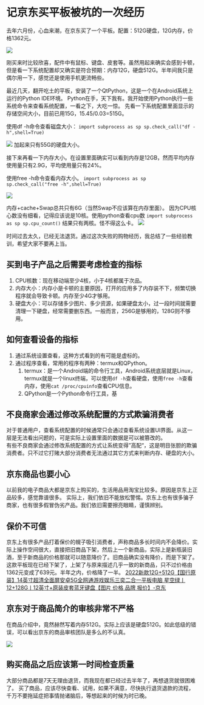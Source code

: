 # 记京东买平板被坑的一次经历

去年六月份，心血来潮，在京东买了一个平板。配置：512G硬盘，12G内存，价格1362元。

![](res/product.png)

刚买来时比较欣喜，配件中有鼠标、键盘、皮套等。虽然用起来确实会感到卡顿，但是看一下系统配置却又确实是符合预期：内存12G，硬盘512G。半年间我只是偶尔用一下，感觉还是使用手机更流畅些。


最近几天，翻开吃土的平板，安装了一个QtPython，这是一个在Android系统上运行的Python IDE环境。
Python在手，天下我有。我开始使用Python执行一些系统命令来查看系统配置，一看之下，大吃一惊。
先看一下系统配置里面显示的存储空间大小，目前已用15G，15.45/0.03=515G。

使用df -h命令查看磁盘大小：
`import subprocess as sp sp.check_call("df -h",shell=True)`

![](res/QPython-df-h命令.jpeg)
加起来只有55G的硬盘大小。



接下来再看一下内存大小。在设置里面确实可以看到内存是12GB，然而平均内存使用量只有2.9G，平均使用量只有24%。

使用free -h命令查看内存大小。
`import subprocess as sp sp.check_call("free -h",shell=True)`

![](res/QPython-free-h.jpeg)


内存+cache+Swap总共只有6G（当然Swap不应该算在内存里面）。
因为CPU核心数没有细看，记得应该说是10核。使用python查看cpu数
`import subprocess as sp sp.cpu_count()`
结果只有两核。怪不得这么卡。
![](res/termux-cpuinfo.jpeg)


时间过去太久，已经无法退货。通过这次失败的购物经历，我总结了一些经验教训，希望大家不要再上当。

## 买到电子产品之后需要考虑检查的指标
1. CPU核数：现在移动端至少4核，小于4核都属于次品。    
2. 内存大小：内存小是卡顿的主要原因，打开的应用多了内存装不下，频繁切换程序就会导致卡顿。内存至少4G才够用。  
3. 硬盘大小：可以存储多少图片、多少资源，如果硬盘太小，过一段时间就需要清理一下硬盘，经常需要删东西。一般而言，256G是够用的，128G则不够用。  


## 如何查看设备的指标
1. 通过系统设置查看，这种方式看到的有可能是虚标的。  
2. 通过程序查看，常用的程序有两种：termux和QPython。
   1. termux：是一个Android端的命令行工具，Android系统底层就是Linux，termux就是一个linux终端，可以使用`df -h`查看硬盘，使用`free -h`查看内存，使用`cat /proc/cpuinfo`查看CPU信息。   
   2. QPython是一个Python命令行工具，基
## 不良商家会通过修改系统配置的方式欺骗消费者
对于普通用户，查看系统配置的时候通常只会通过查看系统设置UI界面。从这一层是无法看出问题的，可是实际上设置里面的数据是可以被篡改的。  
有些不良商家会通过修改系统配置的方式让系统变得”高配“，这是明目张胆的欺骗消费者。只不过它打赌大部分消费者无法通过其它方式来判断内存、硬盘的大小。  

## 京东商品也要小心
以前我的电子商品大都是京东上购买的，生活用品用淘宝比较多。原因是京东上正品较多，感觉靠谱很多。
实际上，我们依旧不能放松警惕。京东上也有很多骗子商家，也有很多假冒伪劣产品。我们依旧需要擦亮眼睛，谨慎辨别。
## 保价不可信
京东上有很多产品打着保价的幌子吸引消费者，声称商品多长时间内不会降价。实际上操作空间很大，直接把旧商品下架，然后上一个新商品，实际上是新瓶装旧酒，至于新商品的价格那就可以随意降价了。旧商品确实没有降价，而是下架了。
这款平板现在已经下架了，上架了与原来描述几乎一致的新商品，只不过价格由1362元变成了639元。半年之内，价格降了一半。
[2022新款12G+512G【国行原装】14英寸超清全面屏安卓5G全网通游戏娱乐三奕二合一平板电脑 星空绿丨12+128G丨12英寸+原装皮套蓝牙键盘【图片 价格 品牌 报价】-京东](https://link.zhihu.com/?target=https%3A//item.jd.com/10034158135285.html%23none)

##  京东对于商品简介的审核非常不严格
在商品介绍中，竟然赫然写着内存512G。实际上应该是硬盘512G。如此低级的错误，可以看出京东的商品审核团队是多么的不认真。

![](res/bad-jd.png)

## 购买商品之后应该第一时间检查质量
大部分商品都是7天无理由退货，而我现在都已经过去半年了，再想退货就很困难了。
买了商品，应该尽快查看、试用，如果不满意，尽快执行退货退款的流程，千万不要拖延症把事情抛诸脑后，等想起来的时候为时已晚。